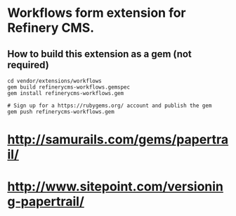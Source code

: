 # Workflows form extension for Refinery CMS.

## How to build this extension as a gem (not required)

    cd vendor/extensions/workflows
    gem build refinerycms-workflows.gemspec
    gem install refinerycms-workflows.gem

    # Sign up for a https://rubygems.org/ account and publish the gem
    gem push refinerycms-workflows.gem

# http://samurails.com/gems/papertrail/
# http://www.sitepoint.com/versioning-papertrail/